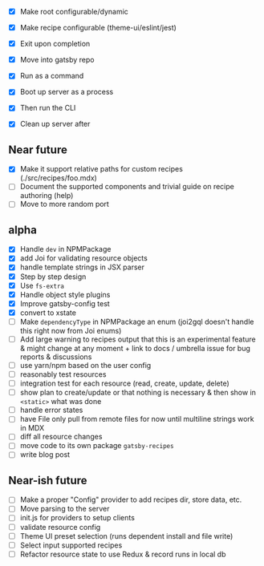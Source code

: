 - [x] Make root configurable/dynamic
- [x] Make recipe configurable (theme-ui/eslint/jest)
- [x] Exit upon completion

- [x] Move into gatsby repo
- [x] Run as a command
- [x] Boot up server as a process
- [x] Then run the CLI
- [x] Clean up server after

## Near future

- [x] Make it support relative paths for custom recipes (./src/recipes/foo.mdx)
- [ ] Document the supported components and trivial guide on recipe authoring (help)
- [ ] Move to more random port

## alpha

- [x] Handle `dev` in NPMPackage
- [x] add Joi for validating resource objects
- [x] handle template strings in JSX parser
- [x] Step by step design
- [x] Use `fs-extra`
- [x] Handle object style plugins
- [x] Improve gatsby-config test
- [x] convert to xstate
- [ ] Make `dependencyType` in NPMPackage an enum (joi2gql doesn't handle this right now from Joi enums)
- [ ] Add large warning to recipes output that this is an experimental feature & might change at any moment + link to docs / umbrella issue for bug reports & discussions
- [ ] use yarn/npm based on the user config
- [ ] reasonably test resources
- [ ] integration test for each resource (read, create, update, delete)
- [ ] show plan to create/update or that nothing is necessary & then show in `<static>` what was done
- [ ] handle error states
- [ ] have File only pull from remote files for now until multiline strings work in MDX
- [ ] diff all resource changes
- [ ] move code to its own package `gatsby-recipes`
- [ ] write blog post

## Near-ish future

- [ ] Make a proper "Config" provider to add recipes dir, store data, etc.
- [ ] Move parsing to the server
- [ ] init.js for providers to setup clients
- [ ] validate resource config
- [ ] Theme UI preset selection (runs dependent install and file write)
- [ ] Select input supported recipes
- [ ] Refactor resource state to use Redux & record runs in local db
